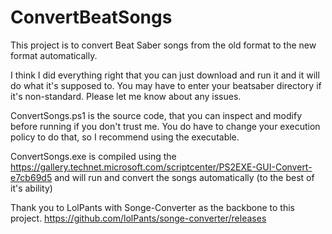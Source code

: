 # ConvertBeatSongs
This project is to convert Beat Saber songs from the old format to the new format automatically.

I think I did everything right that you can just download and run it and it will do what it's supposed to. You may have to enter your beatsaber directory if it's non-standard. Please let me know about any issues.

ConvertSongs.ps1 is the source code, that you can inspect and modify before running if you don't trust me. You do have to change your execution policy to do that, so I recommend using the executable.

ConvertSongs.exe is compiled using the https://gallery.technet.microsoft.com/scriptcenter/PS2EXE-GUI-Convert-e7cb69d5 and will run and convert the songs automatically (to the best of it's ability)

Thank you to LolPants with Songe-Converter as the backbone to this project. https://github.com/lolPants/songe-converter/releases
